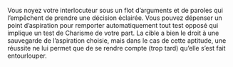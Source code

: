 ﻿---
id: subclass_cunning_ruffian_fr.md#flot-de-paroles
name: Flot de paroles
---
Vous noyez votre interlocuteur sous un flot d’arguments et de paroles qui l’empêchent de prendre une décision éclairée. Vous pouvez dépenser un point d’aspiration pour remporter automatiquement tout test opposé qui implique un test de Charisme de votre part. La cible a bien le droit à une sauvegarde de l’aspiration choisie, mais dans le cas de cette aptitude, une réussite ne lui permet que de se rendre compte (trop tard) qu’elle s’est fait entourlouper.

